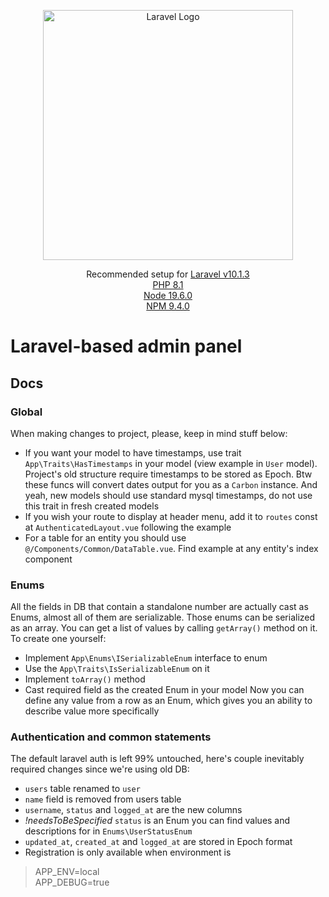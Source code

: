 <p align="center"><a href="https://laravel.com" target="_blank"><img src="https://raw.githubusercontent.com/laravel/art/master/logo-lockup/5%20SVG/2%20CMYK/1%20Full%20Color/laravel-logolockup-cmyk-red.svg" width="400" alt="Laravel Logo"></a></p>

<p align="center">
Recommended setup for <a href="#">Laravel v10.1.3</a>
<br/>
<a href="#">PHP 8.1</a>
<br/>
<a href="#">Node 19.6.0</a>
<br/>
<a href="#">NPM 9.4.0</a>
</p>

# Laravel-based admin panel

## Docs

### Global

When making changes to project, please, keep in mind stuff below:

- If you want your model to have timestamps, use trait `App\Traits\HasTimestamps` in your model (view example in `User` model). Project's old
  structure require timestamps to be stored as Epoch. Btw these funcs will convert dates output for you as a `Carbon`
  instance. And yeah, new models should use standard mysql timestamps, do not use this trait in fresh created models
- If you wish your route to display at header menu, add it to `routes` const at `AuthenticatedLayout.vue` following
  the example
- For a table for an entity you should use `@/Components/Common/DataTable.vue`. Find example at any entity's index
  component

### Enums
All the fields in DB that contain a standalone number are actually cast as Enums, almost all of them are serializable.
Those enums can be serialized as an array. You can get a list of values by calling `getArray()` method on it. To create one yourself:
- Implement `App\Enums\ISerializableEnum` interface to enum
- Use the `App\Traits\IsSerializableEnum` on it
- Implement `toArray()` method
- Cast required field as the created Enum in your model
Now you can define any value from a row as an Enum, which gives you an ability to describe value more specifically

### Authentication and common statements

The default laravel auth is left 99% untouched, here's couple inevitably required changes since we're using old DB:

- `users` table renamed to `user`
- `name` field is removed from users table
- `username`, `status` and `logged_at` are the new columns
- *!needsToBeSpecified* `status` is an Enum you can find values and descriptions for in `Enums\UserStatusEnum`
- `updated_at`, `created_at` and `logged_at` are stored in Epoch format
- Registration is only available when environment is

> APP_ENV=local <br/>
> APP_DEBUG=true
